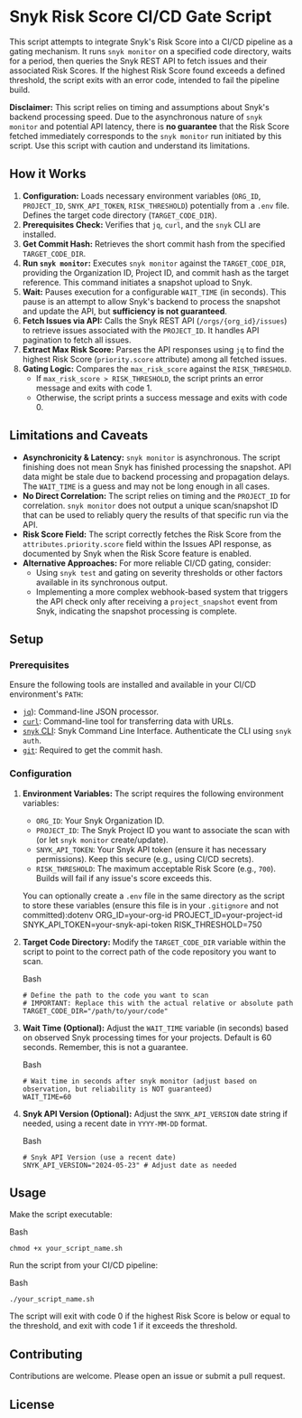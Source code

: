 Snyk Risk Score CI/CD Gate Script
=================================

This script attempts to integrate Snyk's Risk Score into a CI/CD pipeline as a gating mechanism. It runs `snyk monitor` on a specified code directory, waits for a period, then queries the Snyk REST API to fetch issues and their associated Risk Scores. If the highest Risk Score found exceeds a defined threshold, the script exits with an error code, intended to fail the pipeline build.

**Disclaimer:** This script relies on timing and assumptions about Snyk's backend processing speed. Due to the asynchronous nature of `snyk monitor` and potential API latency, there is **no guarantee** that the Risk Score fetched immediately corresponds to the `snyk monitor` run initiated by this script. Use this script with caution and understand its limitations.

How it Works
------------

1.  **Configuration:** Loads necessary environment variables (`ORG_ID`, `PROJECT_ID`, `SNYK_API_TOKEN`, `RISK_THRESHOLD`) potentially from a `.env` file. Defines the target code directory (`TARGET_CODE_DIR`).
2.  **Prerequisites Check:** Verifies that `jq`, `curl`, and the `snyk` CLI are installed.
3.  **Get Commit Hash:** Retrieves the short commit hash from the specified `TARGET_CODE_DIR`.
4.  **Run `snyk monitor`:** Executes `snyk monitor` against the `TARGET_CODE_DIR`, providing the Organization ID, Project ID, and commit hash as the target reference. This command initiates a snapshot upload to Snyk.
5.  **Wait:** Pauses execution for a configurable `WAIT_TIME` (in seconds). This pause is an attempt to allow Snyk's backend to process the snapshot and update the API, but **sufficiency is not guaranteed**.
6.  **Fetch Issues via API:** Calls the Snyk REST API (`/orgs/{org_id}/issues`) to retrieve issues associated with the `PROJECT_ID`. It handles API pagination to fetch all issues.
7.  **Extract Max Risk Score:** Parses the API responses using `jq` to find the highest Risk Score (`priority.score` attribute) among all fetched issues.
8.  **Gating Logic:** Compares the `max_risk_score` against the `RISK_THRESHOLD`.
    -   If `max_risk_score > RISK_THRESHOLD`, the script prints an error message and exits with code 1.
    -   Otherwise, the script prints a success message and exits with code 0.

Limitations and Caveats
-----------------------

-   **Asynchronicity & Latency:** `snyk monitor` is asynchronous. The script finishing does not mean Snyk has finished processing the snapshot. API data might be stale due to backend processing and propagation delays. The `WAIT_TIME` is a guess and may not be long enough in all cases.
-   **No Direct Correlation:** The script relies on timing and the `PROJECT_ID` for correlation. `snyk monitor` does not output a unique scan/snapshot ID that can be used to reliably query the results of that specific run via the API.
-   **Risk Score Field:** The script correctly fetches the Risk Score from the `attributes.priority.score` field within the Issues API response, as documented by Snyk when the Risk Score feature is enabled.
-   **Alternative Approaches:** For more reliable CI/CD gating, consider:
    -   Using `snyk test` and gating on severity thresholds or other factors available in its synchronous output.
    -   Implementing a more complex webhook-based system that triggers the API check only after receiving a `project_snapshot` event from Snyk, indicating the snapshot processing is complete.

Setup
-----

### Prerequisites

Ensure the following tools are installed and available in your CI/CD environment's `PATH`:

-   [`jq`](https://jqlang.github.io/jq/download/)): Command-line JSON processor.
-   [`curl`](https://curl.se/): Command-line tool for transferring data with URLs.
-   [`snyk` CLI](https://docs.snyk.io/snyk-cli/install-or-update-the-snyk-cli): Snyk Command Line Interface. Authenticate the CLI using `snyk auth`.
-   [`git`](https://git-scm.com): Required to get the commit hash.

### Configuration

1.  **Environment Variables:** The script requires the following environment variables:

    -   `ORG_ID`: Your Snyk Organization ID.
    -   `PROJECT_ID`: The Snyk Project ID you want to associate the scan with (or let `snyk monitor` create/update).
    -   `SNYK_API_TOKEN`: Your Snyk API token (ensure it has necessary permissions). Keep this secure (e.g., using CI/CD secrets).
    -   `RISK_THRESHOLD`: The maximum acceptable Risk Score (e.g., `700`). Builds will fail if any issue's score exceeds this.

    You can optionally create a `.env` file in the same directory as the script to store these variables (ensure this file is in your `.gitignore` and not committed):dotenv ORG_ID=your-org-id PROJECT_ID=your-project-id SNYK_API_TOKEN=your-snyk-api-token RISK_THRESHOLD=750

2.  **Target Code Directory:** Modify the `TARGET_CODE_DIR` variable within the script to point to the correct path of the code repository you want to scan.

    Bash

    ```
    # Define the path to the code you want to scan
    # IMPORTANT: Replace this with the actual relative or absolute path
    TARGET_CODE_DIR="/path/to/your/code"

    ```

3.  **Wait Time (Optional):** Adjust the `WAIT_TIME` variable (in seconds) based on observed Snyk processing times for your projects. Default is 60 seconds. Remember, this is not a guarantee.

    Bash

    ```
    # Wait time in seconds after snyk monitor (adjust based on observation, but reliability is NOT guaranteed)
    WAIT_TIME=60

    ```

4.  **Snyk API Version (Optional):** Adjust the `SNYK_API_VERSION` date string if needed, using a recent date in `YYYY-MM-DD` format.

    Bash

    ```
    # Snyk API Version (use a recent date)
    SNYK_API_VERSION="2024-05-23" # Adjust date as needed

    ```

Usage
-----

Make the script executable:

Bash

```
chmod +x your_script_name.sh

```

Run the script from your CI/CD pipeline:

Bash

```
./your_script_name.sh

```

The script will exit with code 0 if the highest Risk Score is below or equal to the threshold, and exit with code 1 if it exceeds the threshold.

Contributing
------------

Contributions are welcome. Please open an issue or submit a pull request.

License
-------
